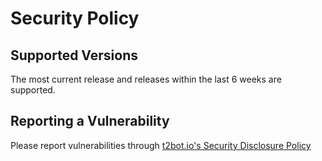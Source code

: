 # Security Policy

## Supported Versions

The most current release and releases within the last 6 weeks are supported.

## Reporting a Vulnerability

Please report vulnerabilities through [t2bot.io's Security Disclosure Policy](https://t2bot.io/docs/legal/security-disclosure-policy-v1/)
